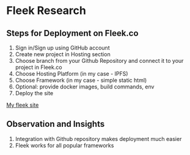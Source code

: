 # Fleek Research

## Steps for Deployment on Fleek.co
1. Sign in/Sign up using GitHub account
2. Create new project in Hosting section
3. Choose branch from your Github Repository and connect it to your project in Fleek.co
4. Choose Hosting Platform (in my case - IPFS)
5. Choose Framework (in my case - simple static html)
6. Optional: provide docker images, build commands, env
7. Deploy the site

[My fleek site](https://quiet-grass-1753.on.fleek.co/)

## Observation and Insights
1. Integration with Github repository makes deployment much easier
2. Fleek works for all popular frameworks
